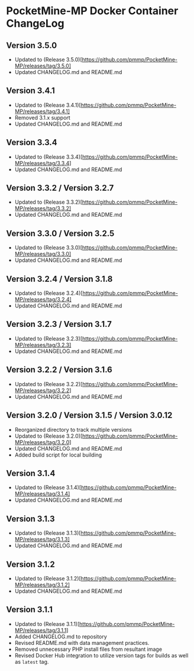# PocketMine-MP Docker Container ChangeLog

## Version 3.5.0

- Updated to (Release 3.5.0)[https://github.com/pmmp/PocketMine-MP/releases/tag/3.5.0]
- Updated CHANGELOG.md and README.md

## Version 3.4.1

- Updated to (Release 3.4.1)[https://github.com/pmmp/PocketMine-MP/releases/tag/3.4.1]
- Removed 3.1.x support
- Updated CHANGELOG.md and README.md


## Version 3.3.4

- Updated to (Release 3.3.4)[https://github.com/pmmp/PocketMine-MP/releases/tag/3.3.4]
- Updated CHANGELOG.md and README.md


## Version 3.3.2 / Version 3.2.7

- Updated to (Release 3.3.2)[https://github.com/pmmp/PocketMine-MP/releases/tag/3.3.2]
- Updated CHANGELOG.md and README.md


## Version 3.3.0 / Version 3.2.5

- Updated to (Release 3.3.0)[https://github.com/pmmp/PocketMine-MP/releases/tag/3.3.0]
- Updated CHANGELOG.md and README.md


## Version 3.2.4 / Version 3.1.8

- Updated to (Release 3.2.4)[https://github.com/pmmp/PocketMine-MP/releases/tag/3.2.4]
- Updated CHANGELOG.md and README.md


## Version 3.2.3 / Version 3.1.7

- Updated to (Release 3.2.3)[https://github.com/pmmp/PocketMine-MP/releases/tag/3.2.3]
- Updated CHANGELOG.md and README.md

## Version 3.2.2 / Version 3.1.6

- Updated to (Release 3.2.2)[https://github.com/pmmp/PocketMine-MP/releases/tag/3.2.2]
- Updated CHANGELOG.md and README.md


## Version 3.2.0 / Version 3.1.5 / Version 3.0.12

- Reorganized directory to track multiple versions
- Updated to (Release 3.2.0)[https://github.com/pmmp/PocketMine-MP/releases/tag/3.2.0]
- Updated CHANGELOG.md and README.md
- Added build script for local building

## Version 3.1.4

- Updated to (Release 3.1.4)[https://github.com/pmmp/PocketMine-MP/releases/tag/3.1.4]
- Updated CHANGELOG.md and README.md

## Version 3.1.3

- Updated to (Release 3.1.3)[https://github.com/pmmp/PocketMine-MP/releases/tag/3.1.3]
- Updated CHANGELOG.md and README.md

## Version 3.1.2

- Updated to (Release 3.1.2)[https://github.com/pmmp/PocketMine-MP/releases/tag/3.1.2]
- Updated CHANGELOG.md and README.md


## Version 3.1.1

- Updated to (Release 3.1.1)[https://github.com/pmmp/PocketMine-MP/releases/tag/3.1.1]
- Added CHANGELOG.md to repository
- Revised README.md with data management practices.
- Removed unnecessary PHP install files from resultant image
- Revised Docker Hub integration to utilize version tags for builds as well as `latest` tag.
